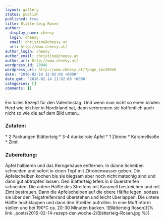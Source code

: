 ```yaml
---
layout: gallery
status: publish
published: true
title: Blätterteig Rosen
author:
  display_name: cheesy
  login: cheesy
  email: christine@cheesy.at
  url: http://www.cheesy.at/
author_login: cheesy
author_email: christine@cheesy.at
author_url: http://www.cheesy.at/
wordpress_id: 28946
wordpress_url: http://www.cheesy.at/?page_id=28946
date: '2016-02-14 12:02:08 +0000'
date_gmt: '2016-02-14 11:02:08 +0000'
categories: []
comments: []
---
```

Ein tolles Rezept für den Valentinstag. Und wenn man nicht so einen blöden Herd wie ich hier in Nordirland hat, dann verbrennen sie hoffentlich auch nicht so wie die auf dem Bild unten...
### Zutaten:
\* 2 Packungen Blätterteig
\* 3-4 dunkelrote Äpfel
\* 1 Zitrone
\* Karamellsoße
\* Zimt
### Zubereitung:
Äpfel halbieren und das Kerngehäuse entfernen. In dünne Scheiben schneiden und sofort in einen Topf mit Zitronenwasser geben. Die Apfelscheiben kochen bis sie biegsam aber noch nicht matschig sind und dann gut abtropfen lassen.
Den Blätterteig lefels in 6 Querstreifen schneiden. Die untere Hälfte des Streifens mit Karamell bestreichen und mit Zimt bestreuen. Dann die Apfelscheiben auf die obere Hälfte legen, sodass sie über den Teigstreifenrand überstehen und leicht überlappen. Die untere Hälfte hochklappen und dann den Streifen aufrollen. In eine Muffinform stellen und bei 190°C ca. 20-30 Minuten backen.
![Blätterteig Rosen]({% link _posts/2016-02-14-rezept-der-woche-2/Blätterteig-Rosen.jpg %})
